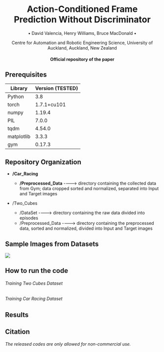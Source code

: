 
<h1 align="center">
  <br>
Action-Conditioned Frame Prediction Without Discriminator
  <br>
 </h1>
 
   <p align="center">
    • David Valencia, Henry Williams, Bruce MacDonald •
   </p>
   
   <p align="center">
    Centre for Automation and Robotic Engineering Science, University of Auckland,
    Auckland, New Zealand
   </p>
<h4 align="center">Official repository of the paper</h4>

## Prerequisites

|Library         | Version (TESTED) |
|----------------------|----|
| Python | 3.8|
| torch | 1.7.1+cu101|
| numpy | 1.19.4|
| PIL |  7.0.0 |
| tqdm|  4.54.0|
| matplotlib|  3.3.3|
| gym| 0.17.3|


## Repository Organization

* **/Car_Racing**
  - **/Preprocessed_Data** ----> directory containing the collected data from Gym; data cropped sorted and normalized, separated into Input and Target images

* /Two_Cubes
  - /DataSet           ----> directory containing the raw data divided into episodes
  - /Preprocessed_Data ----> directory containing the preprocessed data, sorted and normalized, divided into Input and Target images

## Sample Images from Datasets
![](https://github.com/dvalenciar/Action-Conditioned-Frame-Prediction-Without-Discriminator/blob/main/Read_Img_Files/Example_of_Data.png)



## How to run the code
###### Training Two Cubes Dataset
###### Training Car Racing Dataset


## Results

## Citation


######  The released codes are only allowed for non-commercial use.
